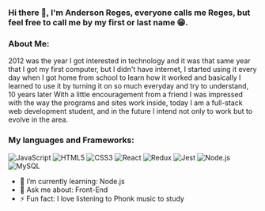 ### Hi there 👋, I'm Anderson Reges, everyone calls me Reges, but feel free to call me by my first or last name 😁.

### About Me:

2012 was the year I got interested in technology and it was that same year that I got my first computer, but I didn't have internet, I started using it every day when I got home from school to learn how it worked and basically I learned to use it by turning it on so much everyday and try to understand, 10 years later With a little encouragement from a friend I was impressed with the way the programs and sites work inside, today I am a full-stack web development student, and in the future I intend not only to work but to evolve in the area.

### My languages and Frameworks:

![JavaScript](https://img.shields.io/badge/javascript-F7DF1E?.svg?style=for-the-badge&logo=javascript&logoColor=%23F7DF1E)
![HTML5](https://img.shields.io/badge/html5-%23E34F26.svg?style=for-the-badge&logo=html5&logoColor=white)
![CSS3](https://img.shields.io/badge/css3-%231572B6.svg?style=for-the-badge&logo=css3&logoColor=white)
![React](https://img.shields.io/badge/react-%2320232a.svg?style=for-the-badge&logo=react&logoColor=%2361DAFB)
![Redux](https://img.shields.io/badge/redux-%23593d88.svg?style=for-the-badge&logo=redux&logoColor=white)
![Jest](https://img.shields.io/badge/-jest-%23C21325?style=for-the-badge&logo=jest&logoColor=white)
![Node.js](https://img.shields.io/badge/Node.js-43853D?style=for-the-badge&logo=node.js&logoColor=white)
![MySQL](https://img.shields.io/badge/MySQL-00000F?style=for-the-badge&logo=mysql&logoColor=white)

- 🌱 I’m currently learning: Node.js
- 💬 Ask me about: Front-End
- ⚡ Fun fact: I love listening to Phonk music to study
